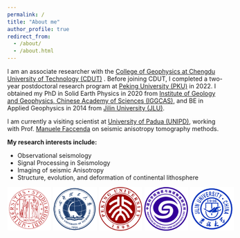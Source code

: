 ```yaml
---
permalink: /
title: "About me"
author_profile: true
redirect_from: 
  - /about/
  - /about.html
---
```





I am an associate researcher with the [College of Geophysics at Chengdu University of Technology (CDUT)](https://www.cdut.edu.cn/en/) . Before joining CDUT, I completed a two-year postdoctoral research program at [Peking University (PKU)](https://english.pku.edu.cn/) in 2022. I obtained my PhD in Solid Earth Physics in 2020 from [Institute of Geology and Geophysics, Chinese Academy of Sciences (IGGCAS)](http://english.igg.cas.cn/), and BE in Applied Geophysics in 2014 from [Jilin University (JLU)](https://jlu.edu.cn/).

I am currently a visiting scientist at [University of Padua (UNIPD)](https://www.unipd.it/en/), working with Prof. [Manuele Faccenda](https://scholar.google.com/citations?user=cF3kRg0AAAAJ&hl=en&oi=ao) on seismic anisotropy tomography methods.



**My research interests include:**
- Observational seismology
- Signal Processing in Seismology
- Imaging of seismic Anisotropy
- Structure, evolution, and deformation of continental lithosphere

<div style="display: flex; justify-content: space-between; align-items: center;">
  <img src="../images/unipd.png" alt="UNIPD" style="width: 20%; margin-right: 1%;">
  <img src="../images/cdut.png" alt="CDUT" style="width: 20%; margin-right: 1%;">
  <img src="../images/pku.png" alt="PKU" style="width: 20%; margin-right: 1%;">
  <img src="../images/iggcas.png" alt="IGGCAS" style="width: 20%; margin-right: 1%">
  <img src="../images/jlu.jpg" alt="JLU" style="width: 20%;">
</div>

<div style="visibility: hidden;">
<a href="https://clustrmaps.com/site/1c42d"  title="ClustrMaps"><img src="//www.clustrmaps.com/map_v2.png?d=BEUaXCM75TaG9CRLjYQbn4tt--Dub24xomoKbxPCfJg&cl=ffffff" /></a>
</div>


